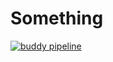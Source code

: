 # Something

[![buddy pipeline](https://app.buddy.works/tmalecki/something/pipelines/pipeline/60353/badge.svg?token=1ac59fc681988d3917176813c9902b660d560c9e767a29e44bbd3e9e7f7e4d28 "buddy pipeline")](https://app.buddy.works/tmalecki/something/pipelines/pipeline/60353)
